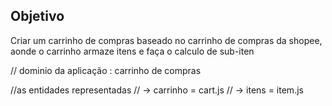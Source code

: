 ## Objetivo

Criar um carrinho de compras baseado no carrinho de compras da shopee, aonde o carrinho armaze itens e faça o calculo de sub-iten

// dominio da aplicação : carrinho de compras

//as entidades representadas
// -> carrinho = cart.js
// -> itens = item.js

